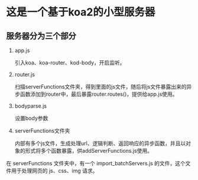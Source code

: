 # 这是一个基于koa2的小型服务器
## 服务器分为三个部分  

1. app.js  

   引入koa、koa-router、kod-body，开启监听。

1. router.js

   扫描serverFunctions文件夹，得到里面的js文件，随后将js文件暴露出来的异步函数添加到router中，最后暴露router.routes()，提供给app.js使用。
2. bodyparse.js  
   
   设置body参数

2. serverFunctions文件夹

   内部有多个js文件，生成处理url、逻辑判断、返回响应的异步函数，并且以对象的形式将多个函数暴露，供addServerFunctions.js使用。

在 serverFunctions 文件夹中，有一个 import_batchServers.js 的文件，这个文件用于处理网页的 js、css、img 请求。
